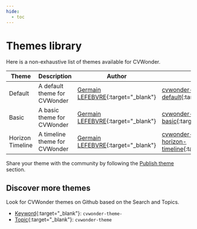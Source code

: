 ```yaml
---
hide:
  - toc
---
```

# Themes library

Here is a non-exhaustive list of themes available for CVWonder.

| Theme | Description | Author | Link |
|-------|-------------|--------|------|
| Default | A default theme for CVWonder | [Germain LEFEBVRE](https://github.com/germainlefebvre4){:target="_blank"} | [cvwonder-theme-default](https://github.com/germainlefebvre4/cvwonder-theme-default){:target="_blank"} |
| Basic | A basic theme for CVWonder | [Germain LEFEBVRE](https://github.com/germainlefebvre4){:target="_blank"} | [cvwonder-theme-basic](https://github.com/germainlefebvre4/cvwonder-theme-basic){:target="_blank"} |
| Horizon Timeline | A timeline theme for CVWonder | [Germain LEFEBVRE](https://github.com/germainlefebvre4){:target="_blank"} | [cvwonder-theme-horizon-timeline](https://github.com/germainlefebvre4/cvwonder-theme-horizon-timeline){:target="_blank"} |

Share your theme with the community by following the [Publish theme](publish-theme.md) section.

## Discover more themes

Look for CVWonder themes on Github based on the Search and Topics.

* [Keyword](https://github.com/search?q=cvwonder-theme-&type=repositories){:target="_blank"}: `cvwonder-theme-`
* [Topic](https://github.com/topics/cvwonder-theme){:target="_blank"}: `cvwonder-theme`
